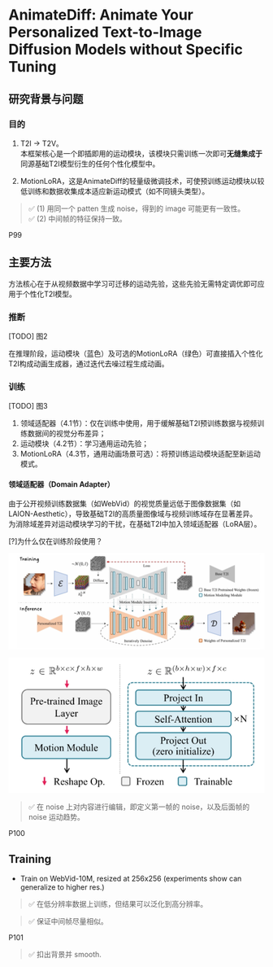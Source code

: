 # AnimateDiff: Animate Your Personalized Text-to-Image Diffusion Models without Specific Tuning

## 研究背景与问题
### 目的

1. T2I -> T2V。  
本框架核心是一个即插即用的运动模块，该模块只需训练一次即可**无缝集成于**同源基础T2I模型衍生的任何个性化模型中。

2. MotionLoRA，这是AnimateDiff的轻量级微调技术，可使预训练运动模块以较低训练和数据收集成本适应新运动模式（如不同镜头类型）。


> &#x2705; (1) 用同一个 patten 生成 noise，得到的 image 可能更有一致性。   
> &#x2705; (2) 中间帧的特征保持一致。    


P99  
## 主要方法

方法核心在于从视频数据中学习可迁移的运动先验，这些先验无需特定调优即可应用于个性化T2I模型。

### 推断

[TODO] 图2


在推理阶段，运动模块（蓝色）及可选的MotionLoRA（绿色）可直接插入个性化T2I构成动画生成器，通过迭代去噪过程生成动画。

### 训练

[TODO] 图3

1. 领域适配器（4.1节）：仅在训练中使用，用于缓解基础T2I预训练数据与视频训练数据间的视觉分布差异；
2. 运动模块（4.2节）：学习通用运动先验；
3. MotionLoRA（4.3节，通用动画场景可选）：将预训练运动模块适配至新运动模式。

#### 领域适配器（Domain Adapter）

由于公开视频训练数据集（如WebVid）的视觉质量远低于图像数据集（如LAION-Aesthetic），导致基础T2I的高质量图像域与视频训练域存在显著差异。  
为消除域差异对运动模块学习的干扰，在基础T2I中加入领域适配器（LoRA层）。

[?]为什么仅在训练阶段使用？


![](./assets/08-99.png) 



![](./assets/08-100.png)   

> &#x2705; 在 noise 上对内容进行编辑，即定义第一帧的 noise，以及后面帧的 noise 运动趋势。   


P100 


## Training

 - Train on WebVid-10M, resized at 256x256 (experiments show can generalize to higher res.)   

> &#x2705; 在低分辨率数据上训练，但结果可以泛化到高分辨率。   

> &#x2705; 保证中间帧尽量相似。   

P101   
> &#x2705; 扣出背景并 smooth.    

